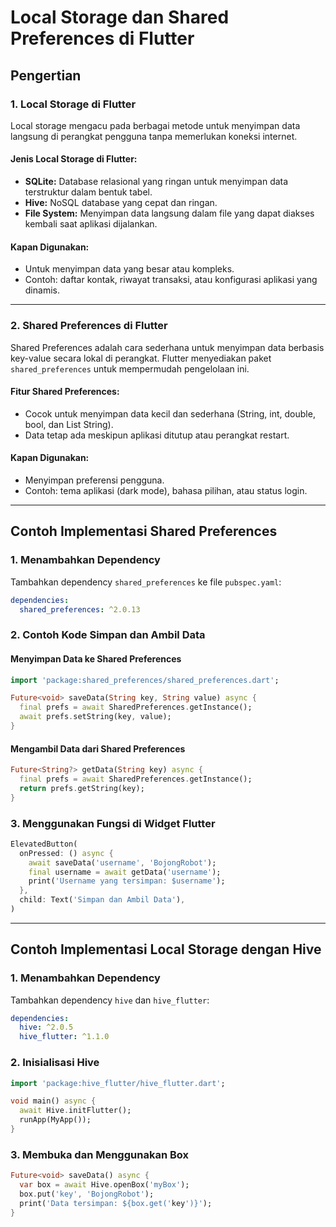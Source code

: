 # Local Storage dan Shared Preferences di Flutter

## **Pengertian**

### **1. Local Storage di Flutter**

Local storage mengacu pada berbagai metode untuk menyimpan data langsung di perangkat pengguna tanpa memerlukan koneksi internet.

#### **Jenis Local Storage di Flutter:**

- **SQLite:** Database relasional yang ringan untuk menyimpan data terstruktur dalam bentuk tabel.
- **Hive:** NoSQL database yang cepat dan ringan.
- **File System:** Menyimpan data langsung dalam file yang dapat diakses kembali saat aplikasi dijalankan.

#### **Kapan Digunakan:**

- Untuk menyimpan data yang besar atau kompleks.
- Contoh: daftar kontak, riwayat transaksi, atau konfigurasi aplikasi yang dinamis.

---

### **2. Shared Preferences di Flutter**

Shared Preferences adalah cara sederhana untuk menyimpan data berbasis key-value secara lokal di perangkat. Flutter menyediakan paket `shared_preferences` untuk mempermudah pengelolaan ini.

#### **Fitur Shared Preferences:**

- Cocok untuk menyimpan data kecil dan sederhana (String, int, double, bool, dan List String).
- Data tetap ada meskipun aplikasi ditutup atau perangkat restart.

#### **Kapan Digunakan:**

- Menyimpan preferensi pengguna.
- Contoh: tema aplikasi (dark mode), bahasa pilihan, atau status login.

---

## **Contoh Implementasi Shared Preferences**

### **1. Menambahkan Dependency**

Tambahkan dependency `shared_preferences` ke file `pubspec.yaml`:

```yaml
dependencies:
  shared_preferences: ^2.0.13
```

### **2. Contoh Kode Simpan dan Ambil Data**

#### **Menyimpan Data ke Shared Preferences**

```dart
import 'package:shared_preferences/shared_preferences.dart';

Future<void> saveData(String key, String value) async {
  final prefs = await SharedPreferences.getInstance();
  await prefs.setString(key, value);
}
```

#### **Mengambil Data dari Shared Preferences**

```dart
Future<String?> getData(String key) async {
  final prefs = await SharedPreferences.getInstance();
  return prefs.getString(key);
}
```

### **3. Menggunakan Fungsi di Widget Flutter**

```dart
ElevatedButton(
  onPressed: () async {
    await saveData('username', 'BojongRobot');
    final username = await getData('username');
    print('Username yang tersimpan: $username');
  },
  child: Text('Simpan dan Ambil Data'),
)
```

---

## **Contoh Implementasi Local Storage dengan Hive**

### **1. Menambahkan Dependency**

Tambahkan dependency `hive` dan `hive_flutter`:

```yaml
dependencies:
  hive: ^2.0.5
  hive_flutter: ^1.1.0
```

### **2. Inisialisasi Hive**

```dart
import 'package:hive_flutter/hive_flutter.dart';

void main() async {
  await Hive.initFlutter();
  runApp(MyApp());
}
```

### **3. Membuka dan Menggunakan Box**

```dart
Future<void> saveData() async {
  var box = await Hive.openBox('myBox');
  box.put('key', 'BojongRobot');
  print('Data tersimpan: ${box.get('key')}');
}
```


